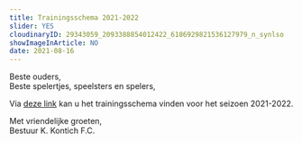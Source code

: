 ```yaml
---
title: Trainingsschema 2021-2022
slider: YES 
cloudinaryID: 29343059_2093388854012422_6186929821536127979_n_synlso
showImageInArticle: NO
date: 2021-08-16
---
```

<p>Beste ouders,<br/>
Beste spelertjes, speelsters en spelers,</p>
<p>Via <a target="_blank" title="Trainingsschema 2021-2022" href="https://res.cloudinary.com/kkontichfc/image/upload/v1629136497/downloads/Trainingsschema-2021-2022_dobuzl.pdf">deze link</a> kan u het trainingsschema vinden voor het seizoen 2021-2022.</p>
<p>Met vriendelijke groeten,
<br>Bestuur K. Kontich F.C.</p>
